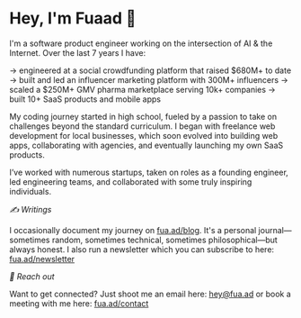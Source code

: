 # Hey, I'm Fuaad 👋

I'm a software product engineer working on the intersection of AI & the Internet. Over the last 7 years I have:

→ engineered at a social crowdfunding platform that raised $680M+ to date
→ built and led an influencer marketing platform with 300M+ influencers
→ scaled a $250M+ GMV pharma marketplace serving 10k+ companies
→ built 10+ SaaS products and mobile apps

My coding journey started in high school, fueled by a passion to take on challenges beyond the standard curriculum. I began with freelance web development for local businesses, which soon evolved into building web apps, collaborating with agencies, and eventually launching my own SaaS products.

I’ve worked with numerous startups, taken on roles as a founding engineer, led engineering teams, and collaborated with some truly inspiring individuals.

*✍️ Writings*

I occasionally document my journey on [fua.ad/blog](https://fua.ad/blog). It's a personal journal—sometimes random, sometimes technical, sometimes philosophical—but always honest. I also run a newsletter which you can subscribe to here: [fua.ad/newsletter](fua.ad/newsletter)

*🤙 Reach out*

Want to get connected? Just shoot me an email here: hey@fua.ad or book a meeting with me here: [fua.ad/contact](fua.ad/contact)
